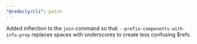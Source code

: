 ```yaml
---
"@redocly/cli": patch
---
```


Added inflection to the `join` command so that `--prefix-components-with-info-prop` replaces spaces with underscores to create less confusing $refs.
